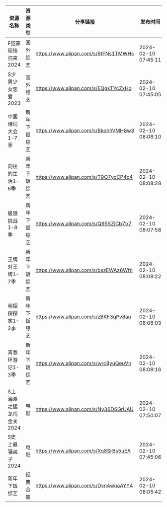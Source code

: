 | 资源名称           | 资源类型   | 分享链接                                 | 发布时间                |
| -------------- | ------ | ------------------------------------ | ------------------- |
| F犯罪现场归来2024    | 国外综艺   | https://www.alipan.com/s/6tFNs1TMWHs | 2024-02-10 07:45:11 |
| S少男少女恋爱2023    | 国外综艺   | https://www.alipan.com/s/EQgkTYcZxHo | 2024-02-10 07:45:05 |
| 中国诗词大会1-7季     | 新年下饭综艺 | https://www.alipan.com/s/BkqhhVMH8w3 | 2024-02-10 08:08:10 |
| 向往的生活1-6季      | 新年下饭综艺 | https://www.alipan.com/s/T9Q7ycCP4c4 | 2024-02-10 08:08:28 |
| 极限挑战1-8季       | 新年下饭综艺 | https://www.alipan.com/s/Q955ZjCb7b7 | 2024-02-10 08:07:58 |
| 王牌对王牌1-7季      | 新年下饭综艺 | https://www.alipan.com/s/bszEWAz6Wfn | 2024-02-10 08:08:22 |
| 萌探探探案1-2季      | 新年下饭综艺 | https://www.alipan.com/s/zBKF3qPv8au | 2024-02-10 08:08:03 |
| 青春环游记1-3季      | 新年下饭综艺 | https://www.alipan.com/s/wrc8yuQeuVn | 2024-02-10 08:08:16 |
| S上海滩之猛龙闯金关2024 | 电影     | https://www.alipan.com/s/Ny36D6GrUAU | 2024-02-10 07:50:07 |
| S史上最强弟子2024    | 电影     | https://www.alipan.com/s/Xq8SrBs5uEA | 2024-02-10 07:45:06 |
| 新年下饭综艺         | 经典合集   | https://www.alipan.com/s/Dvn4wnaAYY4 | 2024-02-10 08:05:42 |
